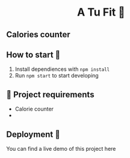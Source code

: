 <h1 align="center"> A Tu Fit 🍎
</h1>

Calories counter
---

## How to start 🚀

1. Install dependiences with `npm install`
2. Run `npm start` to start developing

## 📝 Project requirements 

- Calorie counter
- 
## Deployment 🚀

You can find a live demo of this project here
